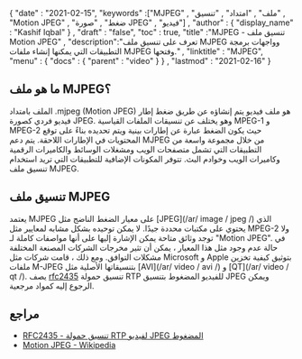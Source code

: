 {
  "date" : "2021-02-15",
  "keywords" :["MJPEG" , "ملف" , "امتداد" , "تنسيق" , "Motion JPEG" , "ضغط" , "صورة JPEG" , "فيديو"] ,
  "author" : {
    "display_name" : "Kashif Iqbal"
} ,
  "draft" : "false",
  "toc" : true,
  "title" :"MJPEG - تنسيق ملف Motion JPEG" ,
  "description":"تعرف على تنسيق ملف MJPEG وواجهات برمجة التطبيقات التي يمكنها إنشاء ملفات MJPEG وفتحها." ,
  "linktitle" : "MJPEG",
  "menu" : {
    "docs" : {
      "parent" : "video"
}
} ,
  "lastmod" : "2021-02-16"
}

## ما هو ملف MJPEG؟ ##

الملف بامتداد .mjpeg (Motion JPEG) هو ملف فيديو يتم إنشاؤه عن طريق ضغط إطار فيديو فردي كصورة JPEG. وهو يختلف عن تنسيقات الملفات القياسية MPEG-1 و MPEG-2 حيث يكون الضغط عبارة عن إطارات بينية ويتم تحديده بناءً على توقع المحتويات في الإطارات اللاحقة. يتم دعم MJPEG من خلال مجموعة واسعة من التطبيقات التي تشمل متصفحات الويب ومشغلات الوسائط والكاميرات الرقمية وكاميرات الويب وخوادم البث. تتوفر المكونات الإضافية للتطبيقات التي تريد استخدام تنسيق ملف MJPEG.

## تنسيق ملف MJPEG ##

يعتمد MJPEG على معيار الضغط الناضج مثل [JPEG](/ar/ image / jpeg /) الذي يحتوي على مكتبات محددة جيدًا. لا يمكن توحيده بشكل مشابه لمعايير مثل MPEG-2 ولا توجد وثائق متاحة يمكن الإشارة إليها على أنها مواصفات كاملة لـ "Motion JPEG". في حالة عدم وجود مثل هذا المعيار ، يمكن أن تثير مخرجات الشركات المصنعة المختلفة مشكلات التوافق. ومع ذلك ، قامت شركات مثل Microsoft و Apple بتوثيق كيفية تخزين ملفات M-JPEG بتنسيقاتها الأصلية مثل [AVI](/ar/ video / avi /) و [QT](/ar/ video / qt /). يصف [rfc2435](https://tools.ietf.org/html/rfc2435) تنسيق حمولة RTP للفيديو المضغوط بتنسيق JPEG ويمكن الرجوع إليه كمواد مرجعية.

## مراجع ##

- [RFC2435 - تنسيق حمولة RTP لفيديو JPEG المضغوط](https://tools.ietf.org/html/rfc2435)
- [Motion JPEG - Wikipedia](https://en.wikipedia.org/wiki/Motion_JPEG)

